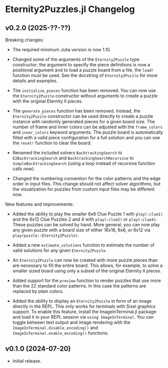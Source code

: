 Eternity2Puzzles.jl Changelog
=============================

v0.2.0 (2025-??-??)
-------------------

Breaking changes:

* The required minimum Julia version is now 1.10.

* Changed some of the arguments of the `Eternity2Puzzle` type constructor;
  the argument to specify the piece definitions is now a positional argument
  and to load a puzzle board from a file, the `load!` function must be used.
  See the docstring of `Eternity2Puzzle` for more details and examples.

* The `initialize_pieces` function has been removed. You can now use the
  `Eternity2Puzzle` constructor without arguments to create a puzzle with the
  original Eternity II pieces.

* The `generate_pieces` function has been removed. Instead, the `Eternity2Puzzle`
  constructor can be used directly to create a puzzle instance with randomly
  generated pieces for a given board size. The number of frame and inner colors
  can be adjusted with the `frame_colors` and `inner_colors` keyword arguments.
  The puzzle board is automatically filled with a valid piece configuration for
  a full solution and you can use the `reset!` function to clear the board.

* Renamed the included solvers `BacktrackingSearch` to `E2BacktrackingSearch`
  and `BacktrackingSearchRecursive` to `SimpleBacktrackingSearch` (using a loop
  instead of recursive function calls now).

* Changed the numbering convention for the color patterns and the edge order
  in input files. This change should not affect solver algorithms, but the
  visualization for puzzles from custom input files may be different now.


New features and improvements:

* Added the ability to play the smaller 6x6 Clue Puzzle 1 with `play(:clue1)`
  and the 6x12 Clue Puzzles 2 and 4 with `play(:clue2)` or `play(:clue4)`.
  These puzzles can be solved by hand. More general, you can now play any
  given puzzle with a board size of either 16x16, 6x6, or 6x12 via
  `play(puzzle::Eternity2Puzzle)`.

* Added a new `estimate_solutions` function to estimate the number of valid
  solutions for any given `Eternity2Puzzle`.

* An `Eternity2Puzzle` can now be created with more puzzle pieces than are
  necessary to fill the entire board. This allows, for example, to solve a
  smaller sized board using only a subset of the original Eternity II pieces.

* Added support for the `preview` function to render puzzles that use more
  than the 22 standard color patterns. In this case the patterns are replaced
  by plain colors.

* Added the ability to display an `Eternity2Puzzle` in form of an image directly
  in the REPL. This only works for terminals with Sixel graphics support. To
  enable this feature, install the ImageInTerminal.jl package and load it in
  your REPL session via `using ImageInTerminal`. You can toggle between text
  output and image rendering with the `ImageInTerminal.disable_encoding()` and
  `ImageInTerminal.enable_encoding()` functions.


v0.1.0 (2024-07-20)
-------------------

* Initial release.
